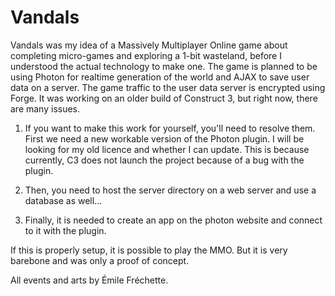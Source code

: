 # Vandals

Vandals was my idea of a Massively Multiplayer Online game about completing micro-games and exploring a 1-bit wasteland, before I understood the actual technology to make one.
The game is planned to be using Photon for realtime generation of the world and AJAX to save user data on a server.
The game traffic to the user data server is encrypted using Forge.
It was working on an older build of Construct 3, but right now, there are many issues. 

1. If you want to make this work for yourself, you'll need to resolve them. First we need a new workable version of the Photon plugin. I will be looking for my old licence and whether I can update. This is because currently, C3 does not launch the project because of a bug with the plugin.

2. Then, you need to host the server directory on a web server and use a database as well...

3. Finally, it is needed to create an app on the photon website and connect to it with the plugin.

If this is properly setup, it is possible to play the MMO. But it is very barebone and was only a proof of concept.

All events and arts by Émile Fréchette.
